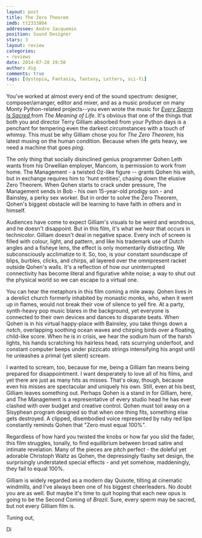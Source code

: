 ```yaml
---
layout: post
title: The Zero Theorem
imdb: tt2333804
addressee: Andre Jacquemin
position: Sound Designer
stars: 3
layout: review 
categories: 
- reviews
date: 2014-07-28 19:50
author: dig
comments: true
tags: [dystopia, Fantasia, fantasy, Letters, sci-fi]
---
```

You've worked at almost every end of the sound spectrum: designer, composer/arranger, editor and mixer, and as a music producer on many Monty Python-related projects--you even wrote the music for [_Every Sperm Is Sacred_ ][3] from _The Meaning of Life._ It's obvious that one of the things that both you and director Terry Gilliam absorbed from your Python days is a penchant for tempering even the darkest circumstances with a touch of whimsy. This must be why Gilliam chose you for _The Zero Theorem_, his latest musing on the human condition. Because when life gets heavy, we need a machine that goes _ping_.

   [3]: https://www.youtube.com/watch?v=fUspLVStPbk

The only thing that socially disinclined genius programmer Qohen Leth wants from his Orwellian employer, Mancom, is permission to work from home. The Management - a twisted Oz-like figure -- grants Qohen his wish, but in exchange requires him to 'hunt entities', chasing down the elusive Zero Theorem. When Qohen starts to crack under pressure, The Management sends in Bob - his own 15-year-old prodigy son - and Bainsley, a perky sex worker. But in order to solve the Zero Theorem, Qohen's biggest obstacle will be learning to have faith in others and in himself.

Audiences have come to expect Gilliam's visuals to be weird and wondrous, and he doesn't disappoint. But in this film, it's what we _hear_ that occurs in technicolor. Gilliam doesn't deal in negative space. Every inch of screen is filled with colour, light, and pattern, and like his trademark use of Dutch angles and a fisheye lens, the effect is only momentarily distracting. We subconsciously acclimatize to it. So, too, is your constant soundscape of blips, burbles, clicks, and chirps, all layered over the omnipresent racket outside Qohen's walls. It's a reflection of how our uninterrupted connectivity has become literal and figurative white noise; a way to shut out the physical world so we can escape to a virtual one.

You can hear the metaphors in this film coming a mile away. Qohen lives in a derelict church formerly inhabited by monastic monks, who, when it went up in flames, would not break their vow of silence to yell fire. At a party, synth-heavy pop music blares in the background, yet everyone is connected to their own devices and dances to disparate beats. When Qohen is in his virtual happy-place with Bainsley, you take things down a notch, overlapping soothing ocean waves and chirping birds over a floating, child-like score. When he is in crisis, we hear the sodium hum of the harsh lights, his hands scratching his hairless head, rats scurrying underfoot, and constant computer beeps under pizzicato strings intensifying his angst until he unleashes a primal (yet silent) scream.

I wanted to scream, too, because for me, being a Gilliam fan means being prepared for disappointment. I want desperately to love all of his films, and yet there are just as many hits as misses. That's okay, though, because even his misses are spectacular and uniquely his own. Still, even at his best, Gilliam leaves something out. Perhaps Qohen is a stand in for Gilliam, here, and The Management is a representative of every studio head he has ever clashed with over budget and creative control. Qohen must toil away on a Sisyphean program designed so that when one thing fits, something else gets destroyed. A clipped, disembodied voice represented by ruby red lips constantly reminds Qohen that "Zero must equal 100%". 

Regardless of how hard you twisted the knobs or how far you slid the fader, this film struggles, tonally, to find equilibrium between broad satire and intimate revelation. Many of the pieces are pitch perfect - the doleful yet adorable Christoph Waltz as Qohen, the depressingly flashy set design, the surprisingly understated special effects - and yet somehow, maddeningly, they fail to equal 100%.

Gilliam is widely regarded as a modern day Quixote, tilting at cinematic windmills, and I've always been one of his biggest cheerleaders. No doubt you are as well. But maybe it's time to quit hoping that each new opus is going to be the Second Coming of _Brazil_. Sure, every sperm may be sacred, but not every Gilliam film is.

Tuning out, 

Di